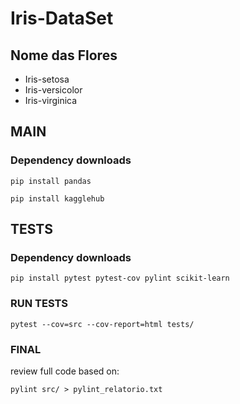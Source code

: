 # Iris-DataSet

## Nome das Flores
- Iris-setosa 
- Iris-versicolor
- Iris-virginica

## MAIN
### Dependency downloads
`pip install pandas`

`pip install kagglehub`

## TESTS
### Dependency downloads

`pip install pytest pytest-cov pylint scikit-learn`


### RUN TESTS
`pytest --cov=src --cov-report=html tests/`


### FINAL
review full code based on:

`pylint src/ > pylint_relatorio.txt`